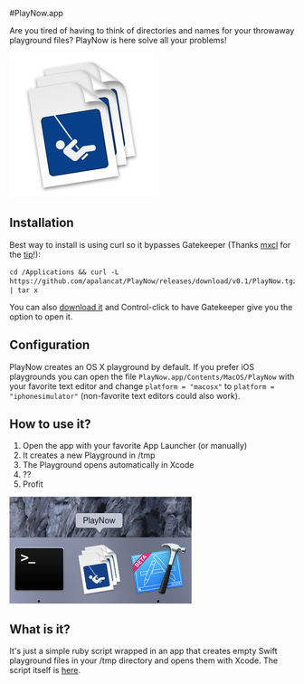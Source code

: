 #PlayNow.app

Are you tired of having to think of directories and names for your throwaway playground files? PlayNow is here solve all your problems!

<img src="https://raw.githubusercontent.com/apalancat/PlayNow/gh/icon_512x512.png" width="256" title="It has an icon!"/>

## Installation

Best way to install is using curl so it bypasses Gatekeeper (Thanks [mxcl](https://twitter.com/mxcl) for the [tip](https://coderwall.com/p/ki0jxw?i=2&p=1&q=author%3Amxcl&t[]=mxcl)!):

    cd /Applications && curl -L https://github.com/apalancat/PlayNow/releases/download/v0.1/PlayNow.tgz | tar x

You can also [download it](https://github.com/apalancat/PlayNow/releases/latest) and Control-click to have Gatekeeper give you the option to open it.

## Configuration

PlayNow creates an OS X playground by default.
If you prefer iOS playgrounds you can open the file `PlayNow.app/Contents/MacOS/PlayNow` with your favorite text editor and change `platform = "macosx"` to `platform = "iphonesimulator"` (non-favorite text editors could also work).

## How to use it?

1. Open the app with your favorite App Launcher (or manually)
2. It creates a new Playground in /tmp
3. The Playground opens automatically in Xcode
4. ??
5. Profit

![Dock](https://raw.githubusercontent.com/apalancat/PlayNow/gh/Dock.png "Looks great on your Dock!")

## What is it?

It's just a simple ruby script wrapped in an app that creates empty Swift playground files in your /tmp directory and opens them with Xcode. The script itself is [here](https://github.com/apalancat/PlayNow/blob/master/app/PlayNow.app/Contents/MacOS/PlayNow).
